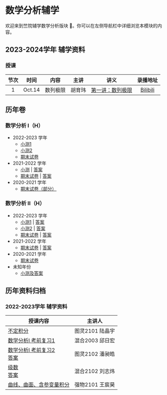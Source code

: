 # 数学分析辅学

欢迎来到竺院辅学数学分析版块 🤗。你可以在左侧导航栏中详细浏览本模块的内容。

## 2023-2024学年 辅学资料

### 授课

| 节次 |  时间  |   内容   |  主讲  |                         讲义                          | 录播地址 |
| :--: | :----: | :------: | :----: | :---------------------------------------------------: | :------: |
|  1   | Oct.14 | 数列极限 | 胡育玮 | [第一讲：数列极限](2024/analysis_lecture1_sequence_limits.md) | [Bilibili](https://www.bilibili.com/video/BV1Qw411c7bM) |

## 历年卷

### 数学分析 I（H）

-   2022-2023 学年
    -   [小测1](analysis1_paper/22test1.pdf)
    -   [小测2](analysis1_paper/22test2.pdf)
    -   [期末试卷](analysis1_paper/22exam.pdf)
-   2021-2022 学年
    -   [小测](analysis1_paper/21test.pdf) | [答案](analysis1_paper/21test_answer.pdf)
    -   [期末试卷](analysis1_paper/21exam.pdf) | [答案](analysis1_paper/21exam_answer.pdf)
-   2020-2021 学年
    -   [期末试卷（部分）](analysis1_paper/20exam.pdf)

### 数学分析 II（H）

-   2022-2023 学年
    -   [小测1](analysis2_paper/22test1.pdf) | [答案](analysis2_paper/22test1_answer.pdf)
    -   [小测2](analysis2_paper/22test2.pdf) | [答案](analysis2_paper/22test2_answer.pdf)
    -   [期末试卷](analysis2_paper/22exam.pdf) | [答案](analysis2_paper/22exam_answer.pdf)
-   2021-2022 学年
    -   [期末试卷](analysis2_paper/21exam.pdf) | [答案](analysis2_paper/21exam_answer.pdf)
-   2020-2021 学年
    -   [期末试卷](analysis2_paper/20exam.pdf)
-   未知年份
    -   [小测及答案](analysis2_paper/22test2_answer.pdf)

## 历年资料归档

### 2022-2023学年 辅学资料

| 授课内容 | 主讲人 |
| --- | --- |
| [不定积分](2023/indefinite_integral.pdf) | 图灵2101 陆晶宇 |
| [数学分析I 考前复习1](2023/analysis1_review1.pdf) | 混合2003 邱日宏 |
| [数学分析I 考前复习2](2023/analysis1_review2.pdf) <br> [答案](2023/analysis1_review2_answer.pdf) | 图灵2102 潘昶皓 |
| [级数](2023/series.pdf) <br> [答案](2023/series_answer.pdf) | 混合2102 刘志炜 |
| [曲线、曲面、含参变量积分](2023/curves_surfaces_integrals.pdf) | 强物2101 王宸昊 |
